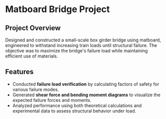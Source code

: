 # Matboard Bridge Project
## Project Overview
Designed and constructed a small-scale box girder bridge using matboard, engineered to withstand increasing train loads until structural failure. The objective was to maximize the bridge's failure load while maintaining efficient use of materials.

## Features
- Conducted **failure load verification** by calculating factors of safety for various failure modes.
- Generated **shear force and bending moment diagrams** to visualize the expected failure forces and moments.
- Analyzed performance using both theoretical calculations and experimental data to assess structural behavior under load.
